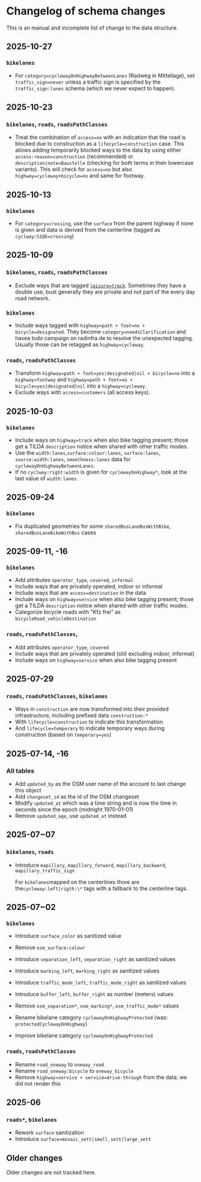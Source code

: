# Changelog of schema changes

This is an manual and incomplete list of change to the data structure.

## 2025-10-27

### `bikelanes`

- For `category=cyclewayOnHighwayBetweenLanes` (Radweg in Mittellage), set `traffic_sign=never` unless a traffic sign is specified by the `traffic_sign:lanes` schema (which we never expect to happen).

## 2025-10-23

### `bikelanes`, `roads`, `roadsPathClasses`

- Treat the combination of `access=no` with an indication that the road is blocked due to construction as a `lifecycle=construction` case. This allows adding temporarily blocked ways to the data by using either `access:reason=construction` (recommended) or `description|note=Baustelle` (checking for both terms in their lowercase variants). This will check for `access=no` but also `highway=cycleway+bicycle=no` and same for footway.

## 2025-10-13

### `bikelanes`

- For `category=crossing`, use the `surface` from the parent highway if none is given and data is derived from the centerline (tagged as `cyclway:SIDE=crossing`)

## 2025-10-09

### `bikelanes`, `roads`, `roadsPathClasses`

- Exclude ways that are tagged [`leisure=track`](https://wiki.openstreetmap.org/wiki/Tag:leisure%3Dtrack). Sometimes they have a double use, bust generally they are private and not part of the every day road network.

### `bikelanes`

- Include ways tagged with `highway=path + foot=no + bicycle=designated`. They become `category=needsClarification` and havea todo campaign on radinfra.de to resolve the unexpected tagging. Usually those can be retagged as `highway=cycleway`.

### `roads`, `roadsPathClasses`

- Transform `highway=path + foot=yes|designated|nil + bicycle=no` into a `highway=footway` and `highway=path + foot=no + bicycle=yes|designated|nil` into a `highway=cycleway`.
- Exclude ways with `access=customers` (all access keys).

## 2025-10-03

### `bikelanes`

- Include ways on `highway=track` when also bike tagging present; those get a TILDA `description` notice when shared with other traffic modes.
- Use the `width:lanes`,`surface:colour:lanes`, `surface:lanes`, `source:width:lanes`, `smoothness:lanes` data for `cyclewayOnHighwayBetweenLanes`.
- If no `cyclway:right:width` is given for `cyclewayOnHighway*`, look at the last value of `width:lanes`.

## 2025-09-24

### `bikelanes`

- Fix duplicated geometries for some `sharedBusLaneBusWithBike`, `sharedBusLaneBikeWithBus` cases

## 2025-09-11, -16

### `bikelanes`

- Add attributes `operator_type`, `covered`, `informal`
- Include ways that are privately operated, indoor or informal
- Include ways that are `access=destination` in the data
- Include ways on `highway=service` when also bike tagging present; those get a TILDA `description` notice when shared with other traffic modes.
- Categorize bicycle roads with "Kfz frei" as `bicycleRoad_vehicleDestination`

### `roads`, `roadsPathClasses`,

- Add attributes `operator_type`, `covered`
- Include ways that are privately operated (still excluding indoor, informal)
- Include ways on `highway=service` when also bike tagging present

## 2025-07-29

### `roads`, `roadsPathClasses`, `bikelanes`

- Ways in `construction` are now transformed into their provided infrastructure, including prefixed data `construction:*`
- With `lifecycle=construction` to indicate this transformation
- And `lifecycle=temporary` to indicate temporary ways during construction (based on `temporary=yes`)

## 2025-07-14, -16

### All tables

- Add `updated_by` as the OSM user name of the account to last change this object
- Add `changeset_id` as the id of the OSM changeset
- Modify `updated_at` which was a time string and is now the time in seconds since the epoch (midnight 1970-01-01)
- Remove `updated_age`, use `updated_at` instead

## 2025-07~07

### `bikelanes`, `roads`

- Introduce `mapillary`, `mapillary_forward`, `mapillary_backward`, `mapillary_traffic_sign`

  For `bikelanes`mapped on the centerlines thore are the`cycleway:left|rigth:\*` tags with a fallback to the centerline tags.

## 2025-07~02

### `bikelanes`

- Introduce `surface_color` as sanitized value
- Remove `osm_surface:colour`

- Introduce `separation_left`, `separation_right` as sanitized values
- Introduce `marking_left`, `marking_right` as sanitized values
- Introduce `traffic_mode_left`, `traffic_mode_right` as sanitized values
- Introduce `buffer_left`, `buffer_right` as number (meters) values
- Remove `osm_separation*`, `osm_marking*`, `osm_traffic_mode*` values
- Rename bikelane category `cyclewayOnHighwayProtected` (was: `protectedCyclewayOnHighway`)
- Improve bikelane category `cyclewayOnHighwayProtected`

### `roads`, `roadsPathClasses`

- Rename `road_oneway` to `oneway_road`
- Rename `road_oneway:bicycle` to `oneway_bicycle`
- Remove `highway=service + service=drive-through` from the data; we did not render this

## 2025-06

### `roads*`, `bikelanes`

- Rework `surface` sanitization
- Introduce `surface=mosaic_sett|small_sett|large_sett`

## Older changes

Older changes are not tracked here.
